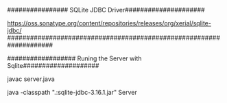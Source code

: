 ################ SQLite JDBC Driver#####################

 https://oss.sonatype.org/content/repositories/releases/org/xerial/sqlite-jdbc/
  ####################################################################

  ################## Runing the Server with Sqlite####################
  
  javac server.java
  
  java -classpath ".:sqlite-jdbc-3.16.1.jar" Server
